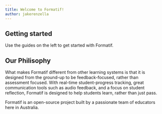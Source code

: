```yaml
---
title: Welcome to Formatif!
author: jakerenzella
---
```


## Getting started

Use the guides on the left to get started with Formatif.

## Our Philisophy

What makes Formatif different from other learning systems is that it is designed from the ground-up to be feedback-focused, rather than assessment focused. With real-time student-progress tracking, great communication tools such as audio feedback, and a focus on student reflection, Formatif is designed to help students learn, rather than just pass.

Formatif is an open-source project built by a passionate team of educators here in Australia.